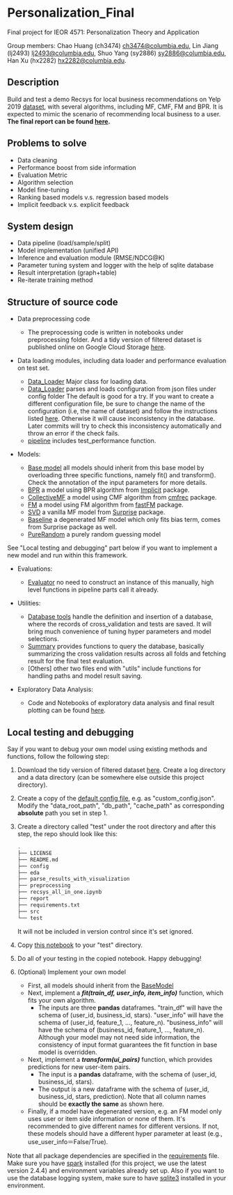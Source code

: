 # Personalization_Final
Final project for IEOR 4571: Personalization Theory and Application

Group members: Chao Huang (ch3474) <ch3474@columbia.edu>, Lin Jiang (lj2493) <lj2493@columbia.edu>, Shuo Yang (sy2886) <sy2886@columbia.edu>, Han Xu (hx2282) <hx2282@columbia.edu>.

## Description

Build and test a demo Recsys for local business recommendations on Yelp 2019 [dataset](https://www.yelp.com/dataset/challenge), with several algorithms, including MF, CMF, FM and BPR. It is expected to mimic the scenario of recommending local business to a user. **The final report can be found [here](report/Personalization_Final_report.pdf).**

## Problems to solve

* Data cleaning
* Performance boost from side information
* Evaluation Metric
* Algorithm selection
* Model fine-tuning
* Ranking based models v.s. regression based models
* Implicit feedback v.s. explicit feedback

## System design

* Data pipeline (load/sample/split)
* Model implementation (unified API)
* Inference and evaluation module (RMSE/NDCG@K)
* Parameter tuning system and logger with the help of sqlite database
* Result interpretation (graph+table)
* Re-iterate training method

## Structure of source code

* Data preprocessing code
  * The preprocessing code is written in notebooks under preprocessing folder. And a tidy version of filtered dataset is published online on Google Cloud Storage [here](https://console.cloud.google.com/storage/browser/recsys101-bucket/tidy_data).

* Data loading modules, including data loader and performance evaluation on test set. 
  * [Data_Loader](src/data_pipeline/Data_Loader.py) Major class for loading data.
  * [Data_Loader](src/data_pipeline/Config.py) parses and loads configuration from json files under config folder The default is good for a try. If you want to create a different configuration file, be sure to change the name of the configuration (i.e, the name of dataset) and follow the instructions listed [here](config/README.md). Otherwise it will cause inconsistency in the database. Later commits will try to check this inconsistency automatically and throw an error if the check fails.
  * [pipeline](src/data_pipeline/pipeline.py) includes test_performance function.
* Models:
  * [Base model](src/model/BaseModel.py) all models should inherit from this base model by overloading three specific functions, namely fit() and transform(). Check the annotation of the input parameters for more details.
  * [BPR](src/model/BPR.py) a model using BPR algorithm from [Implicit](https://github.com/benfred/implicit) package.
  * [CollectiveMF](src/model/CollectiveMF.py) a model using CMF algorithm from [cmfrec](https://github.com/david-cortes/cmfrec) package.
  * [FM](src/model/FM.py) a model using FM algorithm from [fastFM](https://github.com/ibayer/fastFM) package.
  * [SVD](src/model/surprise_SVD.py) a vanilla MF model from [Surprise](https://github.com/NicolasHug/Surprise) package.
  * [Baseline](src/model/surprise_Baseline.py) a degenerated MF model which only fits bias term, comes from Surprise package as well.
  * [PureRandom](src/model/PureRandom.py) a purely random guessing model

See "Local testing and debugging" part below if you want to implement a new model and run within this framework.

* Evaluations:
  * [Evaluator](src/evaluation/Evaluator.py) no need to construct an instance of this manually, high level functions in pipeline parts call it already.

* Utilities:
  * [Database tools](src/utility/DBUtils.py) handle the definition and insertion of a database, where the records of cross_validation and tests are saved. It will bring much convenience of tuning hyper parameters and model selections.
  * [Summary](src/utility/Summary.py) provides functions to query the database, basically summarizing the cross validation results across all folds and fetching result for the final test evaluation.
  * [Others] other two files end with "utils" include functions for handling paths and model result saving.

* Exploratory Data Analysis:
  * Code and Notebooks of exploratory data analysis and final result plotting can be found [here](eda).

## Local testing and debugging

Say if you want to debug your own model using existing methods and functions, follow the following step:

1. Download the tidy version of filtered dataset [here](https://console.cloud.google.com/storage/browser/recsys101-bucket/tidy_data). Create a log directory and a data directory (can be somewhere else outside this project directory).

2. Create a copy of the [default config file](./config/default_config.json), e.g. as "custom_config.json". Modify the "data_root_path", "db_path", "cache_path" as corresponding **absolute** path you set in step 1.

3. Create a directory called "test" under the root directory and after this step, the repo should look like this:

    ```bash
    .
    ├── LICENSE
    ├── README.md
    ├── config
    ├── eda
    ├── parse_results_with_visualization
    ├── preprocessing
    ├── recsys_all_in_one.ipynb
    ├── report
    ├── requirements.txt
    ├── src
    └── test
    ```

    It will not be included in version control since it's set ignored.

4. Copy [this notebook](./recsys_all_in_one.ipynb) to your "test" directory.

5. Do all of your testing in the copied notebook. Happy debugging!

6. (Optional) Implement your own model
    * First, all models should inherit from the [BaseModel](src/model/BaseModel.py) 
    * Next, implement a ***fit(train_df, user_info, item_info)*** function, which fits your own algorithm. 
        * The inputs are three **pandas** dataframes. "train_df" will have the 
    schema of (user_id, business_id, stars). "user_info" will have the schema of (user_id, feature_1, ..., feature_n). "business_info" will 
    have the schema of (business_id, feature_1, ..., feature_n). Although your model may not need side information, the consistency of input format
    guarantees the fit function in base model is overridden.
    * Next, implement a ***transform(ui_pairs)*** function, which provides predictions for new user-item pairs.
        * The input is a **pandas** dataframe, with the schema of (user_id, business_id, stars). 
        * The output is a new dataframe with the schema of (user_id, business_id, stars, prediction). Note that all column names should be **exactly the same** as shown here.
    * Finally, if a model have degenerated version, e.g. an FM model only uses user or item side information or none of them. It's recommended to give different names for different versions. If not, these models should have a different
    hyper parameter at least (e.g., use_user_info＝False/True).
     
    

Note that all package dependencies are specified in the [requirements](requirements.txt) file. Make sure you have [spark](https://spark.apache.org/) installed (for this project, we use the latest version 2.4.4) and environment variables already set up. Also if you want to use the database logging system, make sure to have [sqlite3](https://www.sqlite.org/download.html) installed in your environment.
